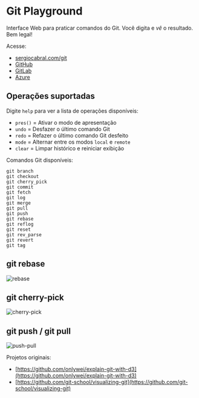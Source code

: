 ﻿# Git Playground

Interface Web para praticar comandos do Git. Você digita e *vê* o resultado. Bem legal!

Acesse:
- [sergiocabral.com/git](https://sergiocabral.com/git)
- [GitHub](https://github.com/sergiocabral/App.GitPlayground)
- [GitLab](https://gitlab.com/sergiocabral/app.gitplayground)
- [Azure](https://dev.azure.com/sergiocabral/App.GitPlayground)

## Operações suportadas

Digite `help` para ver a lista de operações disponíveis:

- `pres()` = Ativar o modo de apresentação
- `undo` = Desfazer o último comando Git
- `redo` = Refazer o último comando Git desfeito
- `mode` = Alternar entre os modos `local` e `remote`
- `clear` = Limpar histórico e reiniciar exibição

Comandos Git disponíveis:
```
git branch
git checkout
git cherry_pick
git commit
git fetch
git log
git merge
git pull
git push
git rebase
git reflog
git reset
git rev_parse
git revert
git tag
```

## git rebase
![rebase](images/viz-rebase.gif)

## git cherry-pick
![cherry-pick](images/cherry-pick.gif)

## git push / git pull
![push-pull](images/remote.gif)

Projetos originais:
- [https://github.com/onlywei/explain-git-with-d3](https://github.com/onlywei/explain-git-with-d3)
- [https://github.com/git-school/visualizing-git](https://github.com/git-school/visualizing-git)
